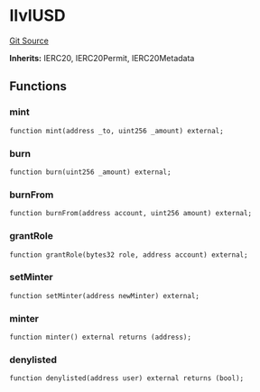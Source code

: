 # IlvlUSD
[Git Source](https://github.com/Level-Money/contracts/blob/dc473999128bb60d87e479b557f6971af65ff8db/src/v1/interfaces/IlvlUSD.sol)

**Inherits:**
IERC20, IERC20Permit, IERC20Metadata


## Functions
### mint


```solidity
function mint(address _to, uint256 _amount) external;
```

### burn


```solidity
function burn(uint256 _amount) external;
```

### burnFrom


```solidity
function burnFrom(address account, uint256 amount) external;
```

### grantRole


```solidity
function grantRole(bytes32 role, address account) external;
```

### setMinter


```solidity
function setMinter(address newMinter) external;
```

### minter


```solidity
function minter() external returns (address);
```

### denylisted


```solidity
function denylisted(address user) external returns (bool);
```

